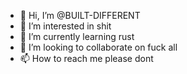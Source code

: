 - 👋 Hi, I’m @BUILT-DIFFERENT
- 👀 I’m interested in shit
- 🌱 I’m currently learning rust  
- 💞️ I’m looking to collaborate on fuck all
- 📫 How to reach me please dont
